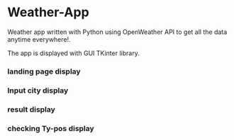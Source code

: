 # Weather-App
Weather app written with Python using OpenWeather API to get all the data anytime everywhere!.

The app is displayed with GUI TKinter library.

### landing page display



### Input city display


### result display


### checking Ty-pos display
